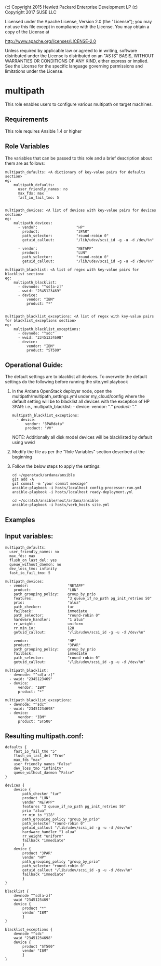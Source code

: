 
(c) Copyright 2015 Hewlett Packard Enterprise Development LP
(c) Copyright 2017 SUSE LLC

Licensed under the Apache License, Version 2.0 (the "License"); you may
not use this file except in compliance with the License. You may obtain
a copy of the License at

http://www.apache.org/licenses/LICENSE-2.0

Unless required by applicable law or agreed to in writing, software
distributed under the License is distributed on an "AS IS" BASIS, WITHOUT
WARRANTIES OR CONDITIONS OF ANY KIND, either express or implied. See the
License for the specific language governing permissions and limitations
under the License.


multipath
=========

This role enables users to configure various multipath on target
machines.

Requirements
------------

This role requires Ansible 1.4 or higher

Role Variables
--------------

The variables that can be passed to this role and a brief description about
them are as follows:


    multipath_defaults: <A dictionary of key-value pairs for defaults section>
    eg:
        multipath_defaults:
          user_friendly_names: no
          max_fds: max
          fast_io_fail_tmo: 5


    multipath_devices: <A list of devices with key-value pairs for devices section>
    eg:
        multipath_devices:
          - vendor:                  "HP"
            product:                 "3PAR"
            path_selector:           "round-robin 0"
            getuid_callout:          "/lib/udev/scsi_id -g -u -d /dev/%n"

          - vendor:                  "NETAPP"
            product:                 "LUN"
            path_selector:           "round-robin 0"
            getuid_callout:          "/lib/udev/scsi_id -g -u -d /dev/%n"

    multipath_blacklist: <A list of regex with key-value pairs for blacklist section>
    eg:
        multipath_blacklist:
          - devnode: "^sd[a-z]"
          - wwid: "2345123469"
          - device:
              vendor: "IBM"
              product: "*"


    multipath_blacklist_exceptions: <A list of regex with key-value pairs for blacklist_exceptions section>
    eg:
        multipath_blacklist_exceptions:
          - devnode: "^sdc"
          - wwid: "23451234698"
          - device:
              vendor: "IBM"
              product: "ST500"

Operational Guide:
------------------
The default settings are to blacklist all devices. To overwrite the default settings
do the following before running the site.yml playbook

 1. In the Ardana OpenStack deployer node, open the multipath/multipath_settings.yml under my_cloud/config
    where the default setting will be to blacklist all devices with the exception of HP 3PAR:
    i.e.,
        multipath_blacklist:
          - device:
              vendor: ".*"
              product: ".*"

        multipath_blacklist_exceptions:
          - device:
              vendor: "3PARdata"
              product: "VV"
    NOTE: Additionally all disk model devices will be blacklisted by default using wwid
 2. Modify the file as per the "Role Variables" section described at the beginning
 3. Follow the below steps to apply the settings:

        cd ~/openstack/ardana/ansible
        git add -A
        git commit -m "your commit message"
        ansible-playbook -i hosts/localhost config-processor-run.yml
        ansible-playbook -i hosts/localhost ready-deployment.yml

        cd ~/scratch/ansible/next/ardana/ansible
        ansible-playbook -i hosts/verb_hosts site.yml


Examples
--------

Input variables:
----------------

    multipath_defaults:
      user_friendly_names: no
      max_fds: max
      flush_on_last_del: yes
      queue_without_daemon: no
      dev_loss_tmo: infinity
      fast_io_fail_tmo: 5

    multipath_devices:
      - vendor:                  "NETAPP"
        product:                 "LUN"
        path_grouping_policy:    group_by_prio
        features:                "3 queue_if_no_path pg_init_retries 50"
        prio:                    "alua"
        path_checker:            tur
        failback:                immediate
        path_selector:           "round-robin 0"
        hardware_handler:        "1 alua"
        rr_weight:               uniform
        rr_min_io:               128
        getuid_callout:          "/lib/udev/scsi_id -g -u -d /dev/%n"

      - vendor:                  "HP"
        product:                 "3PAR"
        path_grouping_policy:    group_by_prio
        failback:                immediate
        path_selector:           "round-robin 0"
        getuid_callout:          "/lib/udev/scsi_id -g -u -d /dev/%n"

    multipath_blacklist:
      - devnode: "^sd[a-z]"
      - wwid: "2345123469"
      - device:
          vendor: "IBM"
          product: "*"

    multipath_blacklist_exceptions:
      - devnode: "^sdc"
      - wwid: "23451234698"
      - device:
          vendor: "IBM"
          product: "ST500"


Resulting multipath.conf:
-------------------------

    defaults {
        fast_io_fail_tmo "5"
        flush_on_last_del "True"
        max_fds "max"
        user_friendly_names "False"
        dev_loss_tmo "infinity"
        queue_without_daemon "False"
    }

    devices {
        device {
            path_checker "tur"
            product "LUN"
            vendor "NETAPP"
            features "3 queue_if_no_path pg_init_retries 50"
            prio "alua"
            rr_min_io "128"
            path_grouping_policy "group_by_prio"
            path_selector "round-robin 0"
            getuid_callout "/lib/udev/scsi_id -g -u -d /dev/%n"
            hardware_handler "1 alua"
            rr_weight "uniform"
            failback "immediate"
            }
        device {
            product "3PAR"
            vendor "HP"
            path_grouping_policy "group_by_prio"
            path_selector "round-robin 0"
            getuid_callout "/lib/udev/scsi_id -g -u -d /dev/%n"
            failback "immediate"
            }
    }

    blacklist {
        devnode "^sd[a-z]"
        wwid "2345123469"
        device {
            product "*"
            vendor "IBM"
            }
    }

    blacklist_exceptions {
        devnode "^sdc"
        wwid "23451234698"
        device {
            product "ST500"
            vendor "IBM"
            }
    }
